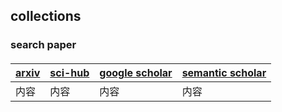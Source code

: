## collections

### search paper
#### 
#### 
#### 

| [arxiv](https://arxiv.org/) | [sci-hub](https://sci-hub.shop/) | [google scholar](https://ac.scmor.com/) |[semantic scholar](https://www.semanticscholar.org/)
| ------ | ------ | ------ |------ |
| 内容 | 内容 |内容 |内容 |

